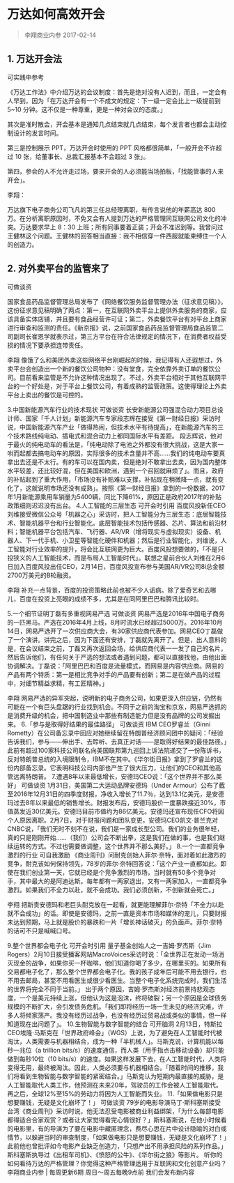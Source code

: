 # 万达如何高效开会
> 李翔商业内参
2017-02-14

## 1. 万达开会法
可实践中参考

《万达工作法》中介绍万达的会议制度：首先是绝对没有人迟到，而且，一定会有人早到，因为「在万达开会有一个不成文的规定：下一级一定会比上一级提前到 5~10 分钟。这不仅是一种尊重，更是一种对会议的态度。」

其次是准时散会，开会基本是通知几点结束就几点结束，每个发言者也都会主动控制设计的发言时间。

第三是控制展示 PPT，万达开会时使用的 PPT 风格都很简单，「一般开会不许超过 10 张，给董事长、总裁汇报基本不会超过 3 张」。

第四，参会的人不允许走过场，要来开会的人必须能当场拍板，「找能管事的人来开会」。

李翔：

万达旗下电子商务公司飞凡的第三任总经理离职，有传言说他的年薪高达 800 万。在分析离职原因时，不免又会有人提到万达的严格管理同互联网公司文化的冲突。万达要求早上 8：30 上班；所有同事要着正装；开会不准迟到等。我曾问过王健林这个问题。王健林的回答相当直接：我不相信穿一件西服就能束缚住一个人的创造力。

## 2. 对外卖平台的监管来了
可做谈资

国家食品药品监督管理总局发布了《网络餐饮服务监督管理办法（征求意见稿）》。这份征求意见稿明确了两点：第一，在互联网外卖平台上提供外卖服务的商家，应该具备实体店铺，并且要有食品经营许可证；第二，外卖餐饮平台有对平台上商家进行审查和监测的责任。《新京报》说，之前国家食品药品监督管理局食品监管二司副司长崔恩学就表示过，第三方平台在符合法律规定的情况下，在消费者权益受损的情况下要承担连带责任。

李翔
像饿了么和美团外卖这些网络平台刚崛起的时候，我记得有人还遐想过，外卖平台会创造出一个新的餐饮公司物种：没有堂食，完全依靠外卖订单的餐饮公司。目前看来监管是不允许这种情况出现了。不过，外卖平台相对于其他互联网平台的一个好处是，对于平台上餐饮公司，有着成熟的监管政策。这使得理论上外卖平台上卖出的餐饮是可控的。

3.中国新能源汽车行业的技术现状
可做谈资
长安新能源公司强混合动力项目总设计师、国家「千人计划」新能源汽车专家段志辉在接受《第一财经日报》采访时说，中国新能源汽车产业「做得热闹，但技术水平有待提高」，在新能源汽车的三个技术路线纯电动、插电式和混合动力上都同国际水平有差距。
段志辉说，他对于最火的纯电动车的看法是，「纯电动除了电池之外都没有很大挑战，这是大家一哄而起都去搞电动车的原因，实际很多的技术含量并不高……我们的纯电动车要真拿出去还是不太行。有的车可以在国内卖，但是绝对不敢拿出去卖，因为国内整体水平较差，还比较好混，但在美国和欧洲，遇到一个召回就麻烦了」。而且，政府的补贴起到了重大作用，「市场没有补贴难以支撑，补贴现在稍微降一点，就有变化了，这就说明市场还没有成熟」。按照《第一财经日报》拿到的一份数据，2017年1月新能源乘用车销量为5400辆，同比下降61%，原因正是政府2017年的补贴政策细则迟迟没有出台。
4.人工智能的三层生态
可开会时引用
百度风投新任CEO刘维接受微信公众号「机器之心」采访时，把人工智能分为三层生态：底层智能技术、智能机器平台和行业智能化。底层智能技术包括传感器、芯片、算法和前沿材料；智能机器平台包括汽车、飞行器、AR/VR（增将现实与虚拟现实）设备、机器人、下一代手机、小卫星等智能化硬件和机器；然后是行业智能化，刘维说，人工智能对行业效率的提升，将会比互联网更为巨大。百度风投想要做的，「不是只投狭义的人工智能技术，而是布局人工智能时代」。联想之星前合伙人刘维在2月6日加入百度风投出任CEO，2月14日，百度风投宣布参与美国AR/VR公司8i总金额2700万美元的B轮融资。

李翔
补充一点背景，百度的投资策略此前也被不少人诟病。除了爱奇艺和去哪儿，百度在投资上亮眼的成绩不多，尤其是在同阿里巴巴和腾讯比较时。

5.一个细节证明丁磊有多重视网易严选
可做谈资
网易严选是2016年中国电子商务的一匹黑马。严选在2016年4月上线，8月时流水已经超过5000万。2016年10月14日，网易严选开了一次供应商大会，有30家供应商代表参加。网易CEO丁磊做了一个演讲。讲完之后，因为下面还有安排，丁磊就先离开了。但是，出人意料的是，在会议结束之前，丁磊又再次返回会场，给供应商代表一一发了自己的名片，然后告诉他们，有任何关于严选的想法或者遇到问题，都可以直接找他，由他出面协调解决。丁磊说：「阿里巴巴和百度是流量模式，而网易是内容供应商。网易的产品有两个特质：第一是相比竞争对手的产品要有创新；第二是在做产品的过程中，对细节精益求精，有工匠精神。」

李翔
网易严选的异军突起，说明新的电子商务公司，如果更深入供应链，仍然有可能在一个有巨头盘踞的行业找到机会。不同于之前的淘宝和京东，网易严选抓的是消费升级的机会，把中国制造业中那些有制造能力但是没有品牌的公司发掘出来。
6.「参与是取得好结果的最佳路径」
可做谈资
IBM CEO罗睿兰（Ginni Rometty）在公司备忘录中回应对她继续留在特朗普经济顾问团中的疑问：「经验告诉我们，参与——伸出手、去聆听、去真正对话——是取得好结果的最佳路径。」此前有超过100家科技公司联名向美国联邦第九巡回上诉法院递交了一份陈诉书，反对特朗普总统的入境限制令，IBM不在其中。《华尔街日报》拿到了罗睿兰的这份内部备忘录。它表明科技公司内部也产生了很大压力，让他们的CEO和其他高管远离特朗普。
7.遭遇8年以来最低增长，安德玛CEO说：「这个世界并不那么美好」
可做谈资
1月31日，美国第二大运动品牌安德玛（Under Armour）公布了截至2016年12月31日的四季度财报，净收入增长了11.7％，达到13.1亿美元，是安德玛过去8年以来最低的销售增长。财报发布后，安德玛股价一度暴跌接近30%，市值蒸发近30亿美元。安德玛目前市值约为86亿美元。安德玛还宣布现任CFO将因个人原因离职。2月7日，对于财报问题和团队变更，安德玛CEO凯文·普兰克对CNBC说，「我们无时不刻不在说，我们是一家成长型公司。我们的业务很年轻，真的只是刚刚开始……（我们）公司会不断出拳，这是我们在做的事，也是我们继续运转的方式。不过也需要做调整，这个世界并不那么美好。」
8.一个一直都竞争激烈的行业
可自我激励
《商业周刊》问耐克创始人菲尔·奈特，面对着如此激烈的竞争，耐克该如何保持领先，78岁的菲尔·奈特回答说：「这个产业一直都如此。即使在我们创业第一天，它就已经是个竞争激烈的市场，当时就有50多个竞争对手，其中最大的是阿迪达斯。每年都有一两家退出，又有一两家加入，一直都竞争激烈。如果我们不全力以赴，就不会成功。我们必须创新，不创新就会死亡。」

李翔
把新贵安德玛和老巨头耐克放在一起看，就更能理解菲尔·奈特「不全力以赴就不会成功」的话。即使是安德玛，之前一直是资本市场和媒体的宠儿，只要财报未达到预期，马上就是股价的暴跌和一片「增长神话破灭」的负面声。菲尔·奈特的话可不只是喊喊口号。

9.整个世界都会电子化
可开会时引用
量子基金创始人之一吉姆·罗杰斯（Jim Rogers）2月10日接受播客网站MacroVoices采访时说：「全世界正在发动一场消灭现金的战争，如果你买一杯咖啡，他们知道你喝了多少，在哪里买的。如果所有交易都电子化了，那么整个世界都会电子化。我的孩子成年后可能不用去银行，也不用去邮局，甚至不用看医生或很少看医生。当整个电子化系统完成时，我们生活的世界将完全不同于当前。」
出于两个原因，吉姆·罗杰斯对经济前景持悲观态度，一个是美元持续上涨，但他认为这是泡沫，终将破裂；另一个原因是全球债务规模的不断扩大，会引发债务危机。「我们即将经历一场一生未见的经济灾难，许多人将倾家荡产。我没有经历过战争，也没有经历过贸易战或类似的事情，但一样知道现在出问题了」。
10.生物智能与数字智能的结合
可开脑洞
2月13日，特斯拉CEO埃隆·马斯克在「世界政府峰会」（WGS）上说，为了避免在人工智能时代被淘汰，人类需要与机器相结合，成为一种「半机械人」。马斯克说，计算机能以每秒一兆位（a trillion bits/s）的速度通信，而人类（用手指点击移动设备）却只能做到每秒10位（10 bits/s）的速度。如果这样发展下去，在人工智能时代，人类将变得无用，最终被淘汰。因此，人类必须要与机器相结合。「随着时间的推移，我们将看到生物智能与数字智能的紧密结合。」马斯克认为短期内最直接的威胁，是人工智能取代人类工作，他预测在未来20年，驾驶员的工作会被人工智能取代。再之后，全球12%至15%的劳动力将因为人工智能而失业。
11.「如果做电影只是想要赚钱，无疑是文化崩坏了！」
可做谈资
79岁的电影导演马丁·斯科塞斯接受台湾《商业周刊》采访时说，他无法忍受电影被商业利益绑架，「为什么每部电影都得适合合家观赏？或者让大家觉得看完心情很好？」斯科塞斯说，在他小时候看的电影里，有的导演为了要在电影中藏匿理念，费尽心思在片中设计隐喻的对白或情节，以躲避当时的审查制度，「如果做电影只是想要赚钱，无疑是文化崩坏了！」此前他也曾批评如今电影产业缺乏创造力，「只想产出不用承担风险的系列作品。」斯科塞斯执导过《出租车司机》、《愤怒的公牛》、《华尔街之狼》等影片。
听你的
如何看待万达的严格管理？你觉得这种严格管理适用于互联网和文化创意产业吗？
李翔商业内参 | 每周更新6期
周日～周五每晚9点前
我们会发布新内容

